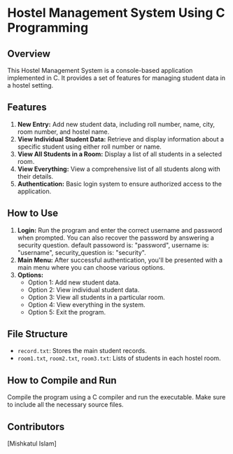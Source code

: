 <p style="text-align: center;"><h1>Hostel Management System Using C Programming</h1></p>

## Overview
This Hostel Management System is a console-based application implemented in C. It provides a set of features for managing student data in a hostel setting.

## Features
1. **New Entry:** Add new student data, including roll number, name, city, room number, and hostel name.
2. **View Individual Student Data:** Retrieve and display information about a specific student using either roll number or name.
3. **View All Students in a Room:** Display a list of all students in a selected room.
4. **View Everything:** View a comprehensive list of all students along with their details.
5. **Authentication:** Basic login system to ensure authorized access to the application.

## How to Use
1. **Login:** Run the program and enter the correct username and password when prompted. You can also recover the password by answering a security question.
default passoword is: "password", username is: "username", security_question is: "security".
2. **Main Menu:** After successful authentication, you'll be presented with a main menu where you can choose various options.
3. **Options:**
   - Option 1: Add new student data.
   - Option 2: View individual student data.
   - Option 3: View all students in a particular room.
   - Option 4: View everything in the system.
   - Option 5: Exit the program.

## File Structure
- `record.txt`: Stores the main student records.
- `room1.txt`, `room2.txt`, `room3.txt`: Lists of students in each hostel room.

## How to Compile and Run
Compile the program using a C compiler and run the executable. Make sure to include all the necessary source files.

## Contributors
[Mishkatul Islam]



